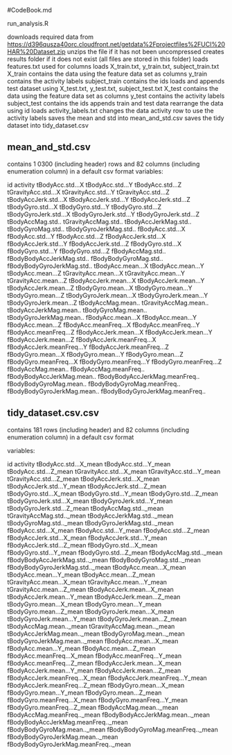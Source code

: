 #CodeBook.md

run_analysis.R

downloads required data from https://d396qusza40orc.cloudfront.net/getdata%2Fprojectfiles%2FUCI%20HAR%20Dataset.zip
unzips the file if it has not been uncompressed
creates results folder if it does not exist (all files are stored in this folder)
loads features.txt used for columns
loads X_train.txt, y_train.txt, subject_train.txt
X_train contains the data using the feature data set as columns
y_train contains the activity labels
subject_train contains the ids
loads and appends test dataset using X_test.txt, y_test.txt, subject_test.txt
X_test contains the data using the feature data set as columns
y_test contains the activity labels
subject_test contains the ids
appends train and test data
rearrange the data using id
loads activity_labels.txt
changes the data activity row to use the activity labels
saves the mean and std into mean_and_std.csv
saves the tidy dataset into tidy_dataset.csv

## mean_and_std.csv
contains 1 0300 (including header) rows and 82 columns (including enumeration column) in a default csv format
variables:

id
activity
tBodyAcc.std...X
tBodyAcc.std...Y
tBodyAcc.std...Z
tGravityAcc.std...X
tGravityAcc.std...Y
tGravityAcc.std...Z
tBodyAccJerk.std...X
tBodyAccJerk.std...Y
tBodyAccJerk.std...Z
tBodyGyro.std...X
tBodyGyro.std...Y
tBodyGyro.std...Z
tBodyGyroJerk.std...X
tBodyGyroJerk.std...Y
tBodyGyroJerk.std...Z
tBodyAccMag.std..
tGravityAccMag.std..
tBodyAccJerkMag.std..
tBodyGyroMag.std..
tBodyGyroJerkMag.std..
fBodyAcc.std...X
fBodyAcc.std...Y
fBodyAcc.std...Z
fBodyAccJerk.std...X
fBodyAccJerk.std...Y
fBodyAccJerk.std...Z
fBodyGyro.std...X
fBodyGyro.std...Y
fBodyGyro.std...Z
fBodyAccMag.std..
fBodyBodyAccJerkMag.std..
fBodyBodyGyroMag.std..
fBodyBodyGyroJerkMag.std..
tBodyAcc.mean...X
tBodyAcc.mean...Y
tBodyAcc.mean...Z
tGravityAcc.mean...X
tGravityAcc.mean...Y
tGravityAcc.mean...Z
tBodyAccJerk.mean...X
tBodyAccJerk.mean...Y
tBodyAccJerk.mean...Z
tBodyGyro.mean...X
tBodyGyro.mean...Y
tBodyGyro.mean...Z
tBodyGyroJerk.mean...X
tBodyGyroJerk.mean...Y
tBodyGyroJerk.mean...Z
tBodyAccMag.mean..
tGravityAccMag.mean..
tBodyAccJerkMag.mean..
tBodyGyroMag.mean..
tBodyGyroJerkMag.mean..
fBodyAcc.mean...X
fBodyAcc.mean...Y
fBodyAcc.mean...Z
fBodyAcc.meanFreq...X
fBodyAcc.meanFreq...Y
fBodyAcc.meanFreq...Z
fBodyAccJerk.mean...X
fBodyAccJerk.mean...Y
fBodyAccJerk.mean...Z
fBodyAccJerk.meanFreq...X
fBodyAccJerk.meanFreq...Y
fBodyAccJerk.meanFreq...Z
fBodyGyro.mean...X
fBodyGyro.mean...Y
fBodyGyro.mean...Z
fBodyGyro.meanFreq...X
fBodyGyro.meanFreq...Y
fBodyGyro.meanFreq...Z
fBodyAccMag.mean..
fBodyAccMag.meanFreq..
fBodyBodyAccJerkMag.mean..
fBodyBodyAccJerkMag.meanFreq..
fBodyBodyGyroMag.mean..
fBodyBodyGyroMag.meanFreq..
fBodyBodyGyroJerkMag.mean..
fBodyBodyGyroJerkMag.meanFreq..

## tidy_dataset.csv.csv
contains 181 rows (including header) and 82 columns (including enumeration column) in a default csv format

variables:

id
activity
tBodyAcc.std...X_mean
tBodyAcc.std...Y_mean
tBodyAcc.std...Z_mean
tGravityAcc.std...X_mean
tGravityAcc.std...Y_mean
tGravityAcc.std...Z_mean
tBodyAccJerk.std...X_mean
tBodyAccJerk.std...Y_mean
tBodyAccJerk.std...Z_mean
tBodyGyro.std...X_mean
tBodyGyro.std...Y_mean
tBodyGyro.std...Z_mean
tBodyGyroJerk.std...X_mean
tBodyGyroJerk.std...Y_mean
tBodyGyroJerk.std...Z_mean
tBodyAccMag.std.._mean
tGravityAccMag.std.._mean
tBodyAccJerkMag.std.._mean
tBodyGyroMag.std.._mean
tBodyGyroJerkMag.std.._mean
fBodyAcc.std...X_mean
fBodyAcc.std...Y_mean
fBodyAcc.std...Z_mean
fBodyAccJerk.std...X_mean
fBodyAccJerk.std...Y_mean
fBodyAccJerk.std...Z_mean
fBodyGyro.std...X_mean
fBodyGyro.std...Y_mean
fBodyGyro.std...Z_mean
fBodyAccMag.std.._mean
fBodyBodyAccJerkMag.std.._mean
fBodyBodyGyroMag.std.._mean
fBodyBodyGyroJerkMag.std.._mean
tBodyAcc.mean...X_mean
tBodyAcc.mean...Y_mean
tBodyAcc.mean...Z_mean
tGravityAcc.mean...X_mean
tGravityAcc.mean...Y_mean
tGravityAcc.mean...Z_mean
tBodyAccJerk.mean...X_mean
tBodyAccJerk.mean...Y_mean
tBodyAccJerk.mean...Z_mean
tBodyGyro.mean...X_mean
tBodyGyro.mean...Y_mean
tBodyGyro.mean...Z_mean
tBodyGyroJerk.mean...X_mean
tBodyGyroJerk.mean...Y_mean
tBodyGyroJerk.mean...Z_mean
tBodyAccMag.mean.._mean
tGravityAccMag.mean.._mean
tBodyAccJerkMag.mean.._mean
tBodyGyroMag.mean.._mean
tBodyGyroJerkMag.mean.._mean
fBodyAcc.mean...X_mean
fBodyAcc.mean...Y_mean
fBodyAcc.mean...Z_mean
fBodyAcc.meanFreq...X_mean
fBodyAcc.meanFreq...Y_mean
fBodyAcc.meanFreq...Z_mean
fBodyAccJerk.mean...X_mean
fBodyAccJerk.mean...Y_mean
fBodyAccJerk.mean...Z_mean
fBodyAccJerk.meanFreq...X_mean
fBodyAccJerk.meanFreq...Y_mean
fBodyAccJerk.meanFreq...Z_mean
fBodyGyro.mean...X_mean
fBodyGyro.mean...Y_mean
fBodyGyro.mean...Z_mean
fBodyGyro.meanFreq...X_mean
fBodyGyro.meanFreq...Y_mean
fBodyGyro.meanFreq...Z_mean
fBodyAccMag.mean.._mean
fBodyAccMag.meanFreq.._mean
fBodyBodyAccJerkMag.mean.._mean
fBodyBodyAccJerkMag.meanFreq.._mean
fBodyBodyGyroMag.mean.._mean
fBodyBodyGyroMag.meanFreq.._mean
fBodyBodyGyroJerkMag.mean.._mean
fBodyBodyGyroJerkMag.meanFreq.._mean
